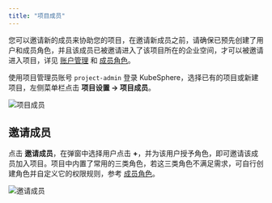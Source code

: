 ```yaml
---
title: "项目成员"
---
```


您可以邀请新的成员来协助您的项目，在邀请新成员之前，请确保已预先创建了用户和成员角色，并且该成员已被邀请进入了该项目所在的企业空间，才可以被邀请进入项目，详见 [账户管理](../../platform-management/account-management) 和 [成员角色](../project-roles)。

使用项目管理员账号 `project-admin` 登录 KubeSphere，选择已有的项目或新建项目，左侧菜单栏点击 **项目设置 → 项目成员**。

![项目成员](/ae-project-members.png)

## 邀请成员

点击 **邀请成员**，在弹窗中选择用户点击 **+**，并为该用户授予角色，即可邀请该成员加入项目。项目中内置了常用的三类角色，若这三类角色不满足需求，可自行创建角色并自定义它的权限规则，参考 [成员角色](../project-roles)。

![邀请成员](/ae-invite-members.png)


